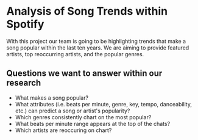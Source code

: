 # Analysis of Song Trends within Spotify #
With this project  our team is going to be highlighting trends that make a song popular within the last ten years. We are aiming to provide featured artists, top reoccurring artists, and the popular genres.  



## Questions we want to answer within our research
* What makes a song popular? 
* What attributes (i.e. beats per minute, genre, key, tempo, danceability, etc.) can predict a song or artist's popularity?
* Which genres consistently chart on the most popular?
* What beats per minute range appears at the top of the chats?
* Which artists are reoccuring on chart?
